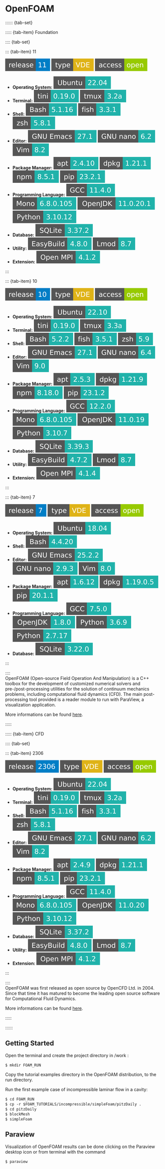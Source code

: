 # OpenFOAM

:::::: {tab-set}

::::: {tab-item} Foundation

:::: {tab-set}

::: {tab-item} 11

[![](badges/release-11-blue.svg)](https://cloud.sdu.dk/app/jobs/create?app=openfoam&version=11-7Sep2023)
![type](badges/type-VDE-yellow.svg)
![access](badges/access-open-green.svg)
* **Operating System:** ![](./badges/Ubuntu-22.04-lightseagreen.svg)
* **Terminal:** ![](./badges/tini-0.19.0-lightseagreen.svg) ![](./badges/tmux-3.2a-lightseagreen.svg)
* **Shell:** ![](./badges/bash-5.1.16-lightseagreen.svg) ![](./badges/fish-3.3.1-lightseagreen.svg) ![](./badges/zsh-5.8.1-lightseagreen.svg)
* **Editor:** ![](./badges/emacs-27.1-lightseagreen.svg) ![](./badges/nano-6.2-lightseagreen.svg) ![](./badges/vim-8.2-lightseagreen.svg)
* **Package Manager:** ![](./badges/apt-2.4.10-lightseagreen.svg) ![](./badges/dpkg-1.21.1-lightseagreen.svg) ![](./badges/npm-8.5.1-lightseagreen.svg) ![](./badges/pip-23.2.1-lightseagreen.svg)
* **Programming Language:** ![](./badges/GCC-11.4.0-lightseagreen.svg) ![](./badges/Mono-6.8.0.105-lightseagreen.svg) ![](./badges/OpenJDK-11.0.20.1-lightseagreen.svg) ![](./badges/Python-3.10.12-lightseagreen.svg)
* **Database:** ![](./badges/SQLite-3.37.2-lightseagreen.svg)
* **Utility:** ![](./badges/EasyBuild-4.8.0-lightseagreen.svg) ![](./badges/Lmod-8.7-lightseagreen.svg)
* **Extension:** ![](./badges/OpenMPI-4.1.2-lightseagreen.svg)

:::

::: {tab-item} 10

[![](badges/release-10-blue.svg)](https://cloud.sdu.dk/app/jobs/create?app=openfoam&version=10)
![type](badges/type-VDE-yellow.svg)
![access](badges/access-open-green.svg)
* **Operating System:** ![](./badges/Ubuntu-22.10-lightseagreen.svg)
* **Terminal:** ![](./badges/tini-0.19.0-lightseagreen.svg) ![](./badges/tmux-3.3a-lightseagreen.svg)
* **Shell:** ![](./badges/bash-5.2.2-lightseagreen.svg) ![](./badges/fish-3.5.1-lightseagreen.svg) ![](./badges/zsh-5.9-lightseagreen.svg)
* **Editor:** ![](./badges/emacs-27.1-lightseagreen.svg) ![](./badges/nano-6.4-lightseagreen.svg) ![](./badges/vim-9.0-lightseagreen.svg)
* **Package Manager:** ![](./badges/apt-2.5.3-lightseagreen.svg) ![](./badges/dpkg-1.21.9-lightseagreen.svg) ![](./badges/npm-8.18.0-lightseagreen.svg) ![](./badges/pip-23.1.2-lightseagreen.svg)
* **Programming Language:** ![](./badges/GCC-12.2.0-lightseagreen.svg) ![](./badges/Mono-6.8.0.105-lightseagreen.svg) ![](./badges/OpenJDK-11.0.19-lightseagreen.svg) ![](./badges/Python-3.10.7-lightseagreen.svg)
* **Database:** ![](./badges/SQLite-3.39.3-lightseagreen.svg)
* **Utility:** ![](./badges/EasyBuild-4.7.2-lightseagreen.svg) ![](./badges/Lmod-8.7-lightseagreen.svg)
* **Extension:** ![](./badges/OpenMPI-4.1.4-lightseagreen.svg)

:::

::: {tab-item} 7

[![OpenFOAM 7](badges/release-7-blue.svg)](https://cloud.sdu.dk/app/jobs/create?app=openfoam&version=7)
![type](badges/type-VDE-yellow.svg)
![access](badges/access-open-green.svg)
* **Operating System:** ![](./badges/Ubuntu-18.04-lightseagreen.svg)
* **Shell:** ![](./badges/bash-4.4.20-lightseagreen.svg)
* **Editor:** ![](./badges/emacs-25.2.2-lightseagreen.svg) ![](./badges/nano-2.9.3-lightseagreen.svg) ![](./badges/vim-8.0-lightseagreen.svg)
* **Package Manager:** ![](./badges/apt-1.6.12-lightseagreen.svg) ![](./badges/dpkg-1.19.0.5-lightseagreen.svg) ![](./badges/pip-20.1.1-lightseagreen.svg)
* **Programming Language:** ![](./badges/GCC-7.5.0-lightseagreen.svg) ![](./badges/OpenJDK-1.8.0-lightseagreen.svg) ![](./badges/Python-3.6.9-lightseagreen.svg) ![](./badges/Python-2.7.17-lightseagreen.svg)
* **Database:** ![](./badges/SQLite-3.22.0-lightseagreen.svg)

:::

::::
<br>
OpenFOAM (Open-source Field Operation And Manipulation) is a C++ toolbox for the development of customized numerical solvers and pre-/post-processing utilities for the solution of continuum mechanics problems, including computational fluid dynamics (CFD). The main post-processing tool provided is a reader module to run with ParaView, a visualization application.

More informations can be found [here](https://openfoam.org/).

:::::

::::: {tab-item} CFD

:::: {tab-set}

::: {tab-item} 2306

[![](badges/release-2306-blue.svg)](https://cloud.sdu.dk/app/jobs/create?app=openfoam-cfd&version=2306)
![type](badges/type-VDE-yellow.svg)
![access](badges/access-open-green.svg)
* **Operating System:** ![](./badges/Ubuntu-22.04-lightseagreen.svg)
* **Terminal:** ![](./badges/tini-0.19.0-lightseagreen.svg) ![](./badges/tmux-3.2a-lightseagreen.svg)
* **Shell:** ![](./badges/bash-5.1.16-lightseagreen.svg) ![](./badges/fish-3.3.1-lightseagreen.svg) ![](./badges/zsh-5.8.1-lightseagreen.svg)
* **Editor:** ![](./badges/emacs-27.1-lightseagreen.svg) ![](./badges/nano-6.2-lightseagreen.svg) ![](./badges/vim-8.2-lightseagreen.svg)
* **Package Manager:** ![](./badges/apt-2.4.9-lightseagreen.svg) ![](./badges/dpkg-1.21.1-lightseagreen.svg) ![](./badges/npm-8.5.1-lightseagreen.svg) ![](./badges/pip-23.2.1-lightseagreen.svg)
* **Programming Language:** ![](./badges/GCC-11.4.0-lightseagreen.svg) ![](./badges/Mono-6.8.0.105-lightseagreen.svg) ![](./badges/OpenJDK-11.0.20-lightseagreen.svg) ![](./badges/Python-3.10.12-lightseagreen.svg)
* **Database:** ![](./badges/SQLite-3.37.2-lightseagreen.svg)
* **Utility:** ![](./badges/EasyBuild-4.8.0-lightseagreen.svg) ![](./badges/Lmod-8.7-lightseagreen.svg)
* **Extension:** ![](./badges/OpenMPI-4.1.2-lightseagreen.svg)

:::

::::
<br>
OpenFOAM was first released as open source by OpenCFD Ltd. in 2004. Since that time it has matured to become the leading open source software for Computational Fluid Dynamics.

More informations can be found [here](https://www.openfoam.com/).

:::::

::::::

## Getting Started

Open the terminal and create the project directory in /work :

```console
$ mkdir FOAM_RUN
```

Copy the tutorial examples directory in the OpenFOAM distribution, to the run directory.

Run the first example case of incompressible laminar flow in a cavity:

```console
$ cd FOAM_RUN
$ cp -r $FOAM_TUTORIALS/incompressible/simpleFoam/pitzDaily .
$ cd pitzDaily
$ blockMesh
$ simpleFoam
```

## Paraview

Visualization of OpenFOAM results can be done clicking on the Paraview desktop icon or from terminal with the command

```console
$ paraview
```
